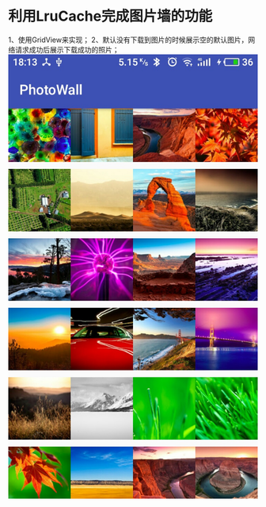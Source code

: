 利用LruCache完成图片墙的功能
=======
1、使用GridView来实现；
2、默认没有下载到图片的时候展示空的默认图片，网络请求成功后展示下载成功的照片；
![img](https://github.com/wlDasen/PhotoWall/blob/master/gif_img/img.jpg)
